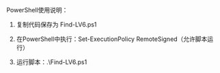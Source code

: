 PowerShell使用说明：

1. 复制代码保存为 Find-LV6.ps1

2. 在PowerShell中执行：Set-ExecutionPolicy RemoteSigned（允许脚本运行）

3. 运行脚本：.\Find-LV6.ps1